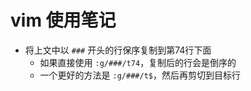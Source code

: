 # vim 使用笔记

- 将上文中以 `###` 开头的行保序复制到第74行下面
  - 如果直接使用 `:g/###/t74`，复制后的行会是倒序的
  - 一个更好的方法是 `:g/###/t$`，然后再剪切到目标行
